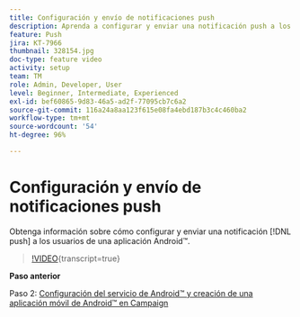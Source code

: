 ```yaml
---
title: Configuración y envío de notificaciones push
description: Aprenda a configurar y enviar una notificación push a los usuarios de la aplicación Android™.
feature: Push
jira: KT-7966
thumbnail: 328154.jpg
doc-type: feature video
activity: setup
team: TM
role: Admin, Developer, User
level: Beginner, Intermediate, Experienced
exl-id: bef60865-9d83-46a5-ad2f-77095cb7c6a2
source-git-commit: 116a24a8aa123f615e08fa4ebd187b3c4c460ba2
workflow-type: tm+mt
source-wordcount: '54'
ht-degree: 96%

---
```


# Configuración y envío de notificaciones push

Obtenga información sobre cómo configurar y enviar una notificación [!DNL push] a los usuarios de una aplicación Android™.

>[!VIDEO](https://video.tv.adobe.com/v/328154?quality=12&learn=on){transcript=true}

**Paso anterior**

Paso 2: [Configuración del servicio de Android™ y creación de una aplicación móvil de Android™ en Campaign](/help/tutorial-get-started-with-push-notifications-for-android/configure-an-android-service-in-campaign.md)
